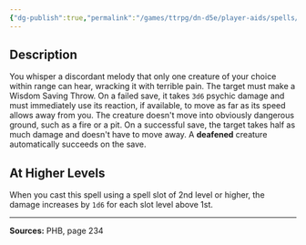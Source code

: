 ```yaml
---
{"dg-publish":true,"permalink":"/games/ttrpg/dn-d5e/player-aids/spells/level-1/dissonant-whispers/","tags":["ttrpg/dnd/5e","verbal","spell"],"noteIcon":""}
---
```



## Description
You whisper a discordant melody that only one creature of your choice within range can hear, wracking it with terrible pain.
The target must make a Wisdom Saving Throw.
On a failed save, it takes `3d6` psychic damage and must immediately use its reaction, if available, to move as far as its speed allows away from you.
The creature doesn't move into obviously dangerous ground, such as a fire or a pit.
On a successful save, the target takes half as much damage and doesn't have to move away.
A **deafened** creature automatically succeeds on the save.

## At Higher Levels
When you cast this spell using a spell slot of 2nd level or higher, the damage increases by `1d6` for each slot level above 1st.

---

**Sources:** PHB, page 234
